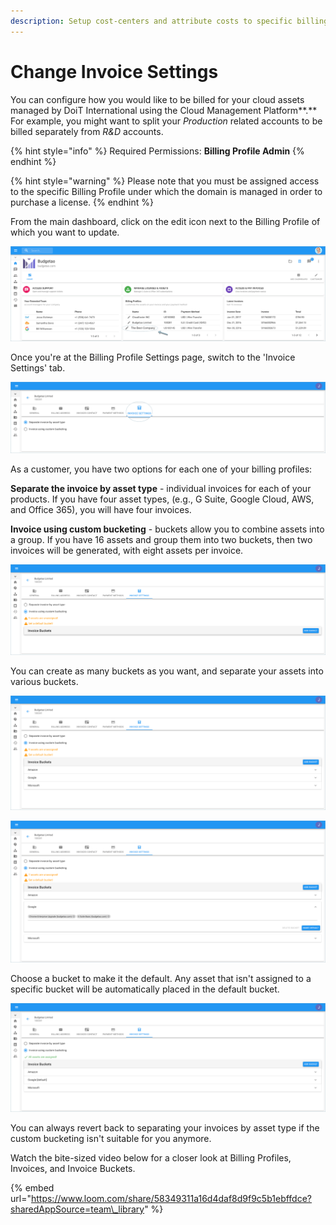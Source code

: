 ```yaml
---
description: Setup cost-centers and attribute costs to specific billing profiles
---
```


# Change Invoice Settings

You can configure how you would like to be billed for your cloud assets managed by DoiT International using the Cloud Management Platform**.** For example, you might want to split your _Production_ related accounts to be billed separately from _R&D_ accounts.  

{% hint style="info" %}
Required Permissions: **Billing Profile Admin**
{% endhint %}

{% hint style="warning" %}
Please note that you must be assigned access to the specific Billing Profile under which the domain is managed in order to purchase a license.
{% endhint %}

From the main dashboard, click on the edit icon next to the Billing Profile of which you want to update.

![](../.gitbook/assets/update-billing-profile%20%282%29.png)

Once you're at the Billing Profile Settings page, switch to the 'Invoice Settings' tab.

![](../.gitbook/assets/invoice-settings.png)

As a customer, you have two options for each one of your billing profiles:

**Separate the invoice by asset type** - individual invoices for each of your products. If you have four asset types, \(e.g., G Suite, Google Cloud, AWS, and Office 365\), you will have four invoices.

**Invoice using custom bucketing** - buckets allow you to combine assets into a group. If you have 16 assets and group them into two buckets, then two invoices will be generated, with eight assets per invoice. 

![](../.gitbook/assets/buckets.png)

You can create as many buckets as you want, and separate your assets into various buckets.

![](../.gitbook/assets/buckets1.png)

![](../.gitbook/assets/buckets2.png)

Choose a bucket to make it the default. Any asset that isn't assigned to a specific bucket will be automatically placed in the default bucket.

![](../.gitbook/assets/buckets3.png)

You can always revert back to separating your invoices by asset type if the custom bucketing isn't suitable for you anymore.

Watch the bite-sized video below for a closer look at Billing Profiles, Invoices, and Invoice Buckets.

{% embed url="https://www.loom.com/share/58349311a16d4daf8d9f9c5b1ebffdce?sharedAppSource=team\_library" %}



